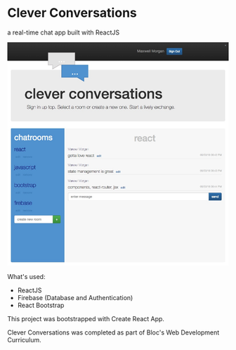 # Clever Conversations
a real-time chat app built with ReactJS

![Screenshot](/public/assets/chat_screen.png)

What's used:
* ReactJS
* Firebase (Database and Authentication)
* React Bootstrap

This project was bootstrapped with Create React App.

Clever Conversations was completed as part of Bloc's Web Development Curriculum.
